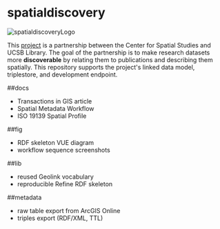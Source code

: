 # spatialdiscovery
![spatialdiscoveryLogo](http://spatial.ucsb.edu/wp-content/uploads/spatial_discovery_sponsors1.png)

This [project](http://spatial.ucsb.edu/research/spatial-discovery) is a partnership between the Center for Spatial Studies and UCSB Library. The goal of the partnership is to make research datasets more **discoverable** by relating them to publications and describing them spatially. This repository supports the project's linked data model, triplestore, and development endpoint.

##docs
* Transactions in GIS article
* Spatial Metadata Workflow
* ISO 19139 Spatial Profile

##fig
* RDF skeleton VUE diagram
* workflow sequence screenshots

##lib
* reused Geolink vocabulary
* reproducible Refine RDF skeleton

##metadata
* raw table export from ArcGIS Online
* triples export (RDF/XML, TTL)